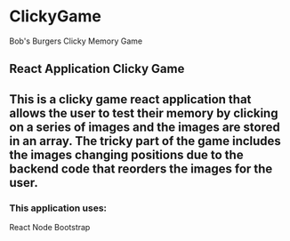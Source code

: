 # ClickyGame
Bob's Burgers Clicky Memory Game

## React Application Clicky Game 

## This is a clicky game react application that allows the user to test their memory by clicking on a series of images and the images are stored in an array. The tricky part of the game includes the images changing positions due to the backend code that reorders the images for the user. 

### This application uses:
React
Node
Bootstrap
